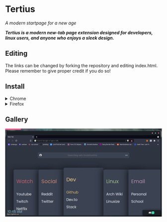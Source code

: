 # Tertius
*A modern startpage for a new age*

***Tertius is a modern new-tab page extension designed for developers, linux users, and anyone who enjoys a sleek design.*** 

## Editing

The links can be changed by forking the repository and editing index.html. Please remember to give proper credit if you do so!

## Install

<details>
<summary>Chrome</summary>

`git clone https://github.com/orangemn6/tertius`

Load tertius as an unpacked extension
</details>

<details>
<summary>Firefox</summary>

Load new_tab-1.0.0-an+fx.xpi as an extension in firefox

</details>

## Gallery


![screenshot](/.assets/screenshot.png)
